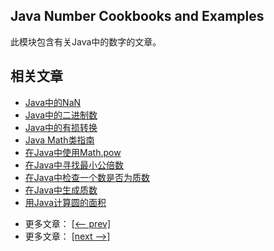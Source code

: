 ## Java Number Cookbooks and Examples

此模块包含有关Java中的数字的文章。

## 相关文章

+ [Java中的NaN](../../cs/docs/java-numbers/Java中的NaN.md)
+ [Java中的二进制数](../../cs/docs/java-numbers/Java中的二进制数.md)
+ [Java中的有损转换](../../cs/docs/java-numbers/Java中的有损转换.md)
+ [Java Math类指南](../../cs/docs/java-numbers/Java数学类指南.md)
+ [在Java中使用Math.pow](../../cs/docs/java-numbers/在Java中使用Math.pow.md)
+ [在Java中寻找最小公倍数](../../cs/docs/java-numbers/在Java中寻找最小公倍数.md)
+ [在Java中检查一个数是否为质数](../../cs/docs/java-numbers/在Java中检查一个数是否为质数.md)
+ [在Java中生成质数](../../cs/docs/java-numbers/在Java中生成质数.md)
+ [用Java计算圆的面积](../../cs/docs/java-numbers/用Java计算圆的面积.md)

- 更多文章： [[<-- prev]](../java-numbers-1/README.md)
- 更多文章： [[next -->]](../java-numbers-3/README.md)